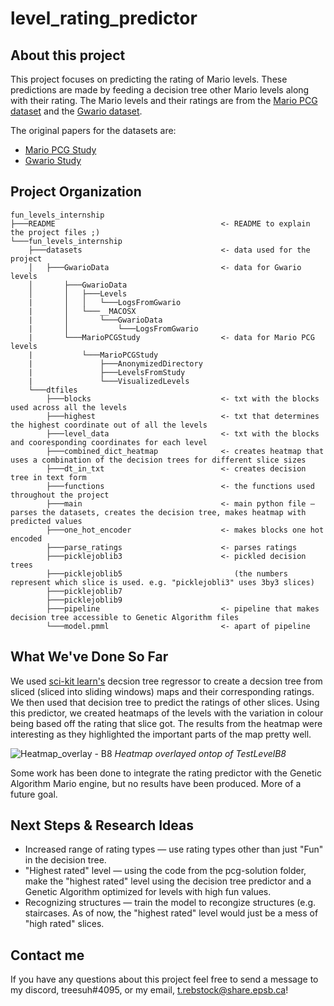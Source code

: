 # level_rating_predictor
## About this project
This project focuses on predicting the rating of Mario levels. These predictions are made by feeding a decision tree other Mario levels along with their rating. The Mario levels and their ratings are from the [Mario PCG dataset](http://guzdial.com/datasets/MarioPCGStudy.zip) and the [Gwario dataset](http://guzdial.com/datasets/GwarioData.zip).

The original papers for the datasets are:
- [Mario PCG Study](https://www.aaai.org/ocs/index.php/AIIDE/AIIDE16/paper/download/14008/13593)
- [Gwario Study](https://dl.acm.org/doi/pdf/10.1145/3102071.3102077)

## Project Organization
```
fun_levels_internship
├───README                                     <- README to explain the project files ;)
└───fun_levels_internship                      
    ├───datasets                               <- data used for the project
    │   ├───GwarioData                         <- data for Gwario levels
    │       ├───GwarioData                      
    │       │   ├───Levels
    |       │   │   └───LogsFromGwario
    |       │   └───__MACOSX
    |       │       └───GwarioData
    |       │           └───LogsFromGwario
    |       └───MarioPCGStudy                  <- data for Mario PCG levels
    |           └───MarioPCGStudy
    |               ├───AnonymizedDirectory
    |               ├───LevelsFromStudy
    |               └───VisualizedLevels
    └───dtfiles
        ├───blocks                             <- txt with the blocks used across all the levels
        ├───highest                            <- txt that determines the highest coordinate out of all the levels
        ├───level_data                         <- txt with the blocks and cooresponding coordinates for each level
        ├───combined_dict_heatmap              <- creates heatmap that uses a combination of the decision trees for different slice sizes                
        ├───dt_in_txt                          <- creates decision tree in text form
        ├───functions                          <- the functions used throughout the project
        ├───main                               <- main python file — parses the datasets, creates the decision tree, makes heatmap with predicted values
        ├───one_hot_encoder                    <- makes blocks one hot encoded
        ├───parse_ratings                      <- parses ratings
        ├───picklejoblib3                      <- pickled decision trees 
        ├───picklejoblib5                         (the numbers represent which slice is used. e.g. "picklejobli3" uses 3by3 slices)
        ├───picklejoblib7
        ├───picklejoblib9
        ├───pipeline                           <- pipeline that makes decision tree accessible to Genetic Algorithm files
        └───model.pmml                         <- apart of pipeline 
```
       
## What We've Done So Far
We used [sci-kit learn's](https://scikit-learn.org/stable/) decsion tree regressor to create a decsion tree from sliced (sliced into sliding windows) maps and their corresponding ratings. We then used that decision tree to predict the ratings of other slices. Using this predictor, we created heatmaps of the levels with the variation in colour being based off the rating that slice got. The results from the heatmap were interesting as they highlighted the important parts of the map pretty well.

![Heatmap_overlay - B8](https://user-images.githubusercontent.com/88847148/129467060-1bfee112-4025-49b5-8d2e-3a091ffefc6c.png)
*Heatmap overlayed ontop of TestLevelB8*

Some work has been done to integrate the rating predictor with the Genetic Algorithm Mario engine, but no results have been produced. More of a future goal.

## Next Steps & Research Ideas
- Increased range of rating types — use rating types other than just "Fun" in the decision tree. 
- "Highest rated" level — using the code from the pcg-solution folder, make the "highest rated" level using the decision tree predictor and a Genetic Algorithm optimized for levels with high fun values.
- Recognizing structures —  train the model to recongize structures (e.g. staircases. As of now, the "highest rated" level would just be a mess of "high rated" slices.

## Contact me
If you have any questions about this project feel free to send a message to my discord, treesuh#4095, or my email, t.rebstock@share.epsb.ca! 

